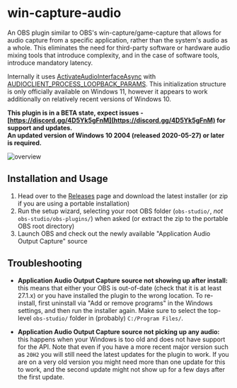 # win-capture-audio

An OBS plugin similar to OBS's win-capture/game-capture that allows for audio capture from a specific application, rather than the system's audio as a whole. This eliminates the need for third-party software or hardware audio mixing tools that introduce complexity, and in the case of software tools, introduce mandatory latency.

Internally it uses [ActivateAudioInterfaceAsync](https://docs.microsoft.com/en-us/windows/win32/api/mmdeviceapi/nf-mmdeviceapi-activateaudiointerfaceasync) with [AUDIOCLIENT_PROCESS_LOOPBACK_PARAMS](https://docs.microsoft.com/en-us/windows/win32/api/audioclientactivationparams/ns-audioclientactivationparams-audioclient_process_loopback_params). This initialization structure is only officially available on Windows 11, however it appears to work additionally on relatively recent versions of Windows 10.

**This plugin is in a BETA state, expect issues - [https://discord.gg/4D5Yk5gFnM](https://discord.gg/4D5Yk5gFnM) for support and updates.**<br/>
**An updated version of Windows 10 2004 (released 2020-05-27) or later is required.**

![overview](https://raw.githubusercontent.com/bozbez/win-capture-audio/main/media/overview.png)

## Installation and Usage

1. Head over to the [Releases](https://github.com/bozbez/win-capture-audio/releases/tag/v2.1.0-beta) page and download the latest installer (or zip if you are using a portable installation)
2. Run the setup wizard, selecting your root OBS folder (`obs-studio/`, _not_ `obs-studio/obs-plugins/`) when asked (or extract the zip to the portable OBS root directory)
3. Launch OBS and check out the newly available "Application Audio Output Capture" source

## Troubleshooting

- **Application Audio Output Capture source not showing up after install:** this means that either your OBS is out-of-date (check that it is at least 27.1.x) or you have installed the plugin to the wrong location. To re-install, first uninstall via "Add or remove programs" in the Windows settings, and then run the installer again. Make sure to select the top-level `obs-studio/` folder in (probably) `C:/Program Files/`.

- **Application Audio Output Capture source not picking up any audio:** this happens when your Windows is too old and does not have support for the API. Note that even if you have a more recent major version such as `20H2` you will still need the latest updates for the plugin to work. If you are on a very old version you might need more than one update for this to work, and the second update might not show up for a few days after the first update.